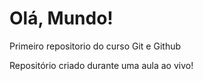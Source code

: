 # Olá, Mundo!
 Primeiro repositorio do curso Git e Github

Repositório criado durante uma aula  ao vivo!